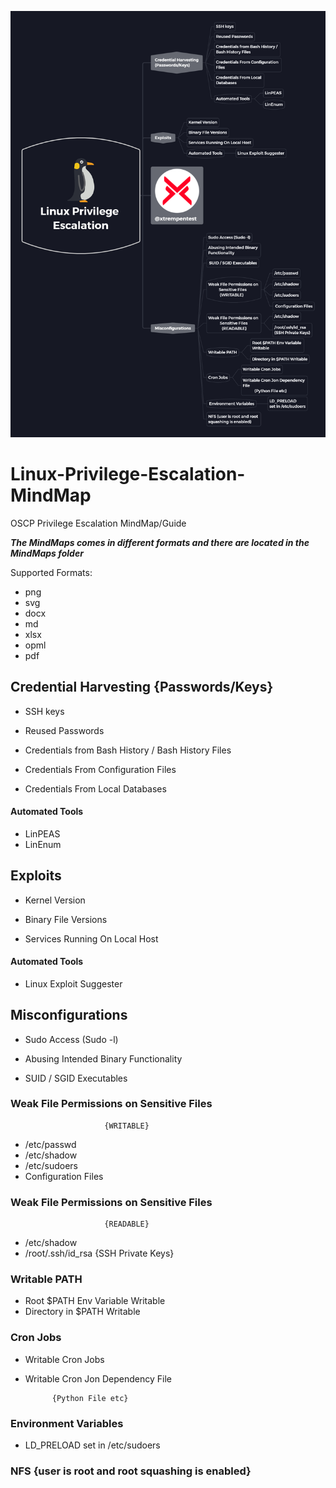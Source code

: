 ![](MindMaps/readme.png)
# Linux-Privilege-Escalation-MindMap
OSCP Privilege Escalation MindMap/Guide

_**The MindMaps comes in different formats and there are located in the MindMaps folder**_

Supported Formats:
- png
- svg
- docx
- md
- xlsx
- opml
- pdf

## Credential Harvesting {Passwords/Keys}

- SSH keys

- Reused Passwords

- Credentials from Bash History / Bash History Files

- Credentials From Configuration Files

- Credentials From Local Databases

#### Automated Tools

- LinPEAS
- LinEnum

## Exploits

- Kernel Version

- Binary File Versions

- Services Running On Local Host

#### Automated Tools

- Linux Exploit Suggester

## Misconfigurations

- Sudo Access (Sudo -l)

- Abusing Intended Binary Functionality

- SUID / SGID Executables

### Weak File Permissions on Sensitive Files

                         {WRITABLE}

- /etc/passwd
- /etc/shadow
- /etc/sudoers
- Configuration Files

### Weak File Permissions on Sensitive Files

                         {READABLE}

- /etc/shadow
- /root/.ssh/id_rsa {SSH Private Keys}

### Writable PATH

- Root $PATH Env Variable Writable
- Directory in $PATH Writable

### Cron Jobs

- Writable Cron Jobs
- Writable Cron Jon Dependency File
  
            {Python File etc}

### Environment Variables

- LD_PRELOAD set in /etc/sudoers

### NFS {user is root and root squashing is enabled}
